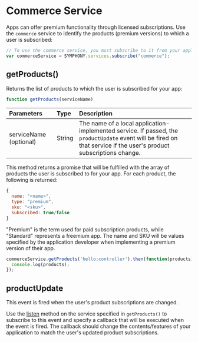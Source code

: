# Commerce Service

Apps can offer premium functionality through licensed subscriptions. Use the `commerce` service to identify the products \(premium versions\) to which a user is subscribed:

```javascript
// To use the commerce service, you must subscribe to it from your application
var commerceService = SYMPHONY.services.subscribe("commerce");
```

## getProducts\(\)

Returns the list of products to which the user is subscribed for your app:

```javascript
function getProducts(serviceName)
```

| Parameters | Type | Description |
| :--- | :--- | :--- |
| serviceName \(optional\) | String | The name of a local application-implemented service. If passed, the `productUpdate` event will be fired on that service if the user's product subscriptions change. |

This method returns a promise that will be fulfilled with the array of products the user is subscribed to for your app. For each product, the following is returned:

```javascript
{ 
  name: "<name>", 
  type: "premium", 
  sku: "<sku>", 
  subscribed: true/false
}
```

"Premium" is the term used for paid subscription products, while "Standard" represents a freemium app. The name and SKU will be values specified by the application developer when implementing a premium version of their app.

```javascript
commerceService.getProducts('hello:controller').then(function(products) {
  console.log(products);
});
```

## productUpdate

This event is fired when the user's product subscriptions are changed.

Use the [listen](https://developers.symphony.com/extension/docs/service-interface-1#listen) method on the service specified in `getProducts()` to subscribe to this event and specify a callback that will be executed when the event is fired. The callback should change the contents/features of your application to match the user's updated product subscriptions.

